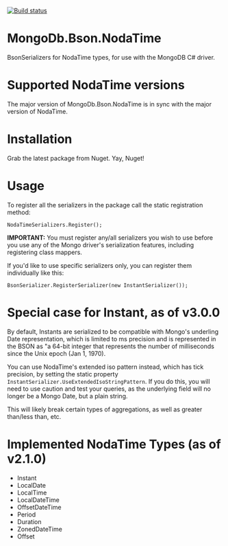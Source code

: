 [![Build status](https://ci.appveyor.com/api/projects/status/85k2xjjhxms1l464?svg=true)](https://ci.appveyor.com/project/tetious/mongodb-bson-nodatime)

# MongoDb.Bson.NodaTime
BsonSerializers for NodaTime types, for use with the MongoDB C# driver.

# Supported NodaTime versions

The major version of MongoDb.Bson.NodaTime is in sync with the major version of NodaTime.

# Installation
Grab the latest package from Nuget. Yay, Nuget!

# Usage
To register all the serializers in the package call the static registration method:

```
NodaTimeSerializers.Register();
```

**IMPORTANT:** You must register any/all serializers you wish to use 
before you use any of the Mongo driver's serialization features, including registering class mappers.

If you'd like to use specific serializers only, you can register them 
individually like this:

```
BsonSerializer.RegisterSerializer(new InstantSerializer());

```
# Special case for Instant, as of v3.0.0

By default, Instants are  serialized to be compatible with Mongo's underling Date representation, which is limited to ms 
precision and is represented in the BSON as "a 64-bit integer that represents the number of milliseconds since the Unix epoch (Jan 1, 1970).

You can use NodaTime's extended iso pattern instead, which has tick precision, by setting the static property `InstantSerializer.UseExtendedIsoStringPattern`. If you do this, you will need to use caution and test your queries, as the underlying field will no longer be a Mongo Date, but a plain string.

This will likely break certain types of aggregations, as well as greater than/less than, etc.

# Implemented NodaTime Types (as of v2.1.0)

* Instant
* LocalDate
* LocalTime
* LocalDateTime
* OffsetDateTime
* Period
* Duration
* ZonedDateTime
* Offset
